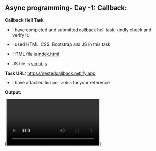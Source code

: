 ## Async programming- Day -1: Callback:   

**Callback Hell Task**   

 - I have completed and submitted callback hell task, kindly check and verify it.  

 - I used HTML, CSS, Bootstrap and JS in this task   

  - HTML file is [index.html](index.html)

  - JS file is [script.js](src/script.js)

  **Task URL:** https://nestedcallback.netlify.app   

   - I have attached `Output video` for your reference  

   **Output:**

[![ouputVideo](output\Callbackhelltask_output.webm)]


